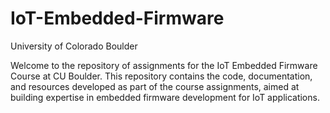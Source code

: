 # IoT-Embedded-Firmware

University of Colorado Boulder

Welcome to the repository of assignments for the IoT Embedded Firmware Course at CU Boulder. This repository contains the code, documentation, and resources developed as part of the course assignments, aimed at building expertise in embedded firmware development for IoT applications.
